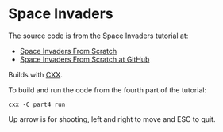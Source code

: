 # Space Invaders

The source code is from the Space Invaders tutorial at:

* [Space Invaders From Scratch](http://nicktasios.nl/posts/space-invaders-from-scratch-part-1.html)
* [Space Invaders From Scratch at GitHub](https://github.com/Grieverheart/space_invaders)

Builds with [CXX](https://github.com/xyproto/cxx).

To build and run the code from the fourth part of the tutorial:

    cxx -C part4 run

Up arrow is for shooting, left and right to move and ESC to quit.
